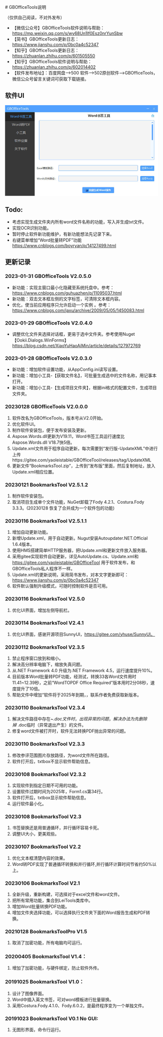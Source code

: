 ﻿﻿﻿﻿﻿﻿# GBOfficeTools说明

（仅供自己阅读，不对外发布）

- 【微信公众号】GBOfficeTools软件说明与帮助：https://mp.weixin.qq.com/s/wy68Un1If0Esz0nrYunSbw
- 【简书】GBOfficeTools更新日志：https://www.jianshu.com/p/0bc0a4c52347
- 【知乎】GBOfficeTools更新日志：https://zhuanlan.zhihu.com/p/601505550
- 【知乎】GBOfficeTools软件说明与帮助：https://zhuanlan.zhihu.com/p/602014402
- 【软件发布地址】：百度网盘——>500 软件——>502原创软件——>GBOfficeTools，微信公众号留言关键词可获取下载链接。

## 软件UI

<p align="center">
  <img src="./_images/20230128 UI.jpg">
</p>


## Todo:

- 考虑实现生成文件夹内所有word文件名称的功能，写入并生成txt文件。
- 实现OCR识别功能。
- 暂时停止软件新功能维护，有新功能想法先记录下来。
- 右键菜单增加“Word批量转PDF”功能 https://www.cnblogs.com/boyryan/p/14127499.html


## 更新记录


### 2023-01-31 GBOfficeTools V2.0.5.0
- 新功能：实现主窗口最小化隐藏至系统托盘中。参考：https://www.cnblogs.com/guhuazhen/p/11095037.html
- 新功能：双击文本框左侧的文字标签，可清除文本框内容。
- 优化，使当前应用程序只允许启动一个实例 。参考： https://www.cnblogs.com/jaxu/archive/2009/05/05/1450083.html


### 2023-01-29 GBOfficeTools V2.0.4.0
- 调整优化文件夹选择对话框，更易于选中文件夹。参考使用Nuget【Ookii.Dialogs.WinForms】 https://blog.csdn.net/XiaoYuHaoAiMin/article/details/127972769

### 2023-01-28 GBOfficeTools V2.0.3.0
- 新功能：增加软件设置功能，从AppConfig.ini读写设置。
- 新功能：增加小工具-【获取文件名】，可批量生成选中的文件名称，用记事本打开。
- 新功能：增加小工具-【生成项目文件夹】，根据ini格式的配置文件，生成项目文件夹。

### 20230128 GBOfficeTools V2.0.0.0
1. 软件改名为GBOfficeTools，版本号从V2.0开始。
2. 优化软件UI。
3. 制作软件安装包，便于发布安装及更新。
4. Aspose.Words.dll更新为V19.11，Word书签工具运行速度比Aspose.Words.dll V18.7快5倍。
5. Update.xml文件用于程序自动更新，每次需要到“发行版-UpdateXML”中进行上传https://gitee.com/yaoleistable/GBOfficeTool/releases/tag/UpdateXML
6. 更新文件“BookmarksTool.zip”，上传到“发布版”里面，然后复制地址，放入Update.xml相应位置。

### 20230121 BookmarksTool V2.5.1.2
1. 制作软件安装包。
2. 取消项目生成单个文件功能，NuGet卸载了Fody 4.2.1、Costura.Fody 3.3.3。(20230128 恢复了合并成为一个软件包的功能)

### 20230116 BookmarksTool V2.5.1.1
1. 增加自动更新功能。
2. 新增Update.xml，用于自动更新。Nugut安装Autoupdater.NET.Official 1.6.4版本。
3. 使用HMS搭建简单HTTP服务器，把Update.xml和更新文件放入服务器。
4. 采用gitee实现软件自动更新，详见AutoUpdate.cs、Update.xml和 https://gitee.com/yaoleistable/GBOfficeTool 用于软件发布，和GBOfficeTools私人程序不一样。
5. Update.xml的更新说明，采用简书发布，对本文字更新即可：https://www.jianshu.com/p/0bc0a4c52347
6. 软件默认强制升级模式，可随时控制软件是否可用。

### 20230116 BookmarksTool V2.5.0
1. 优化UI界面，增加左侧导航栏。

### 20230114 BookmarksTool V2.4.1
1. 优化UI界面，感谢开源项目SunnyUI，https://gitee.com/yhuse/SunnyUI。

### 20230112 BookmarksTool V2.3.5
1. 禁止程序窗口放到和缩小。
2. 解决高分辨率电脑下，缩放失真问题。
3. 从.NET Framework 4.0 升级为.NET Framework 4.5，运行速度提升10%。
4. 目前版本Word批量转PDF功能，经测试，转换33各Word文件用时11.41~12.39秒，之前“WordTOPDF Office Required”版本用时2分08秒，速度提升了10倍。
5. 帮助文件中增加“软件将于2025年到期，，联系作者免费获取新版本。

### 20230110 BookmarksTool V2.3.4
1. 解决文件路径中存在~$.doc文件时，出现异常的问题，解决办法为先删除掉~$.doc临时（异常退出产生）的文件。
2. 修复word文件被打开时，软件无法转换PDF抛出异常的问题。

### 20230110 BookmarksTool V2.3.3
1. 修改参评范围图片存放路径，为word文件所在路径。
2. 软件打开后，txtbox不显示软件帮助信息。

### 20230108 BookmarksTool V2.3.2
1. 实现软件到指定日期不可用的功能。
2. 设置软件过期时间为2025年，Form1.cs第34行。
3. 软件打开后，txtbox显示软件帮助信息。
4. 运行软件最小化。

### 20230108 BookmarksTool V2.3
1. 书签替换还是用普通循环，并行循环容易卡死。
2. 调整UI大小，更美观些。

### 20230107 BookmarksTool V2.2
1. 优化文本框清楚内容的效果。
2. Word转PDF实现了普通循环转换和并行循环,并行循环计算时间节省约50%以上。

### 20230106 BookmarksTool V2.1
1. 全新升级，重新构建，可选择对于excel文件和word文件。
2. 把所有常用功能，集合到LeiTools类库中。
3. 增加Word批量转换PDF功能。
4. 增加文件夹选择功能，可以选择执行文件夹下面的Word报告生成和PDF转换。

### 20210128 BookmarksToolPro V1.5
1. 取消了加密功能，所有电脑均可运行。

### 20200405 BookmarksTool V1.4：
1. 增加了加密功能，与硬件绑定，防止软件外传。

### 20191025 BookmarksTool V1.0：
1. 设计了图像界面。
2. Word中插入英文书签，可对word模板进行批量替换。
3. 采用Costura.Fody.4.1.0、Fody.6.0.2，是最终程序变为一个单独文件。

### 20191023 BookmarksTool V0.1 No GUI:
1. 无图形界面，命令行运行。